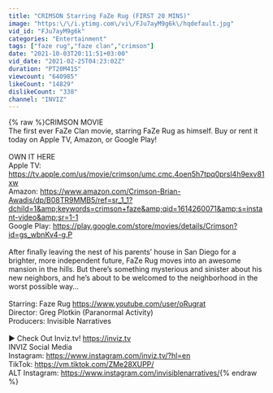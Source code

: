 ```yaml
---
title: "CRIMSON Starring FaZe Rug (FIRST 20 MINS)"
image: "https:\/\/i.ytimg.com\/vi\/FJu7ayM9g6k\/hqdefault.jpg"
vid_id: "FJu7ayM9g6k"
categories: "Entertainment"
tags: ["faze rug","faze clan","crimson"]
date: "2021-10-03T20:11:51+03:00"
vid_date: "2021-02-25T04:23:02Z"
duration: "PT20M41S"
viewcount: "640985"
likeCount: "14829"
dislikeCount: "338"
channel: "INVIZ"
---
```

{% raw %}CRIMSON MOVIE<br />The first ever FaZe Clan movie, starring FaZe Rug as himself. Buy or rent it today on Apple TV, Amazon, or Google Play!<br /><br />OWN IT HERE<br />Apple TV: <a rel="nofollow" target="blank" href="https://tv.apple.com/us/movie/crimson/umc.cmc.4oen5h7tpq0prsl4h9exv81xw">https://tv.apple.com/us/movie/crimson/umc.cmc.4oen5h7tpq0prsl4h9exv81xw</a><br />Amazon: <a rel="nofollow" target="blank" href="https://www.amazon.com/Crimson-Brian-Awadis/dp/B08TR9MMB5/ref=sr_1_1?dchild=1&amp;keywords=crimson+faze&amp;qid=1614260071&amp;s=instant-video&amp;sr=1-1">https://www.amazon.com/Crimson-Brian-Awadis/dp/B08TR9MMB5/ref=sr_1_1?dchild=1&amp;keywords=crimson+faze&amp;qid=1614260071&amp;s=instant-video&amp;sr=1-1</a><br />Google Play: <a rel="nofollow" target="blank" href="https://play.google.com/store/movies/details/Crimson?id=gs_wbnKv4-g.P">https://play.google.com/store/movies/details/Crimson?id=gs_wbnKv4-g.P</a><br /><br />After finally leaving the nest of his parents’ house in San Diego for a brighter, more independent future, FaZe Rug moves into an awesome mansion in the hills. But there’s something mysterious and sinister about his new neighbors, and he’s about to be welcomed to the neighborhood in the worst possible way…<br /><br />Starring: Faze Rug <a rel="nofollow" target="blank" href="https://www.youtube.com/user/oRugrat">https://www.youtube.com/user/oRugrat</a><br />Director: Greg Plotkin (Paranormal Activity) <br />Producers: Invisible Narratives <br /><br />▶ Check Out Inviz.tv! <a rel="nofollow" target="blank" href="https://inviz.tv">https://inviz.tv</a> <br />INVIZ  Social Media<br />Instagram: <a rel="nofollow" target="blank" href="https://www.instagram.com/inviz.tv/?hl=en">https://www.instagram.com/inviz.tv/?hl=en</a><br />TikTok: <a rel="nofollow" target="blank" href="https://vm.tiktok.com/ZMe28XUPP/">https://vm.tiktok.com/ZMe28XUPP/</a><br />ALT Instagram: <a rel="nofollow" target="blank" href="https://www.instagram.com/invisiblenarratives/">https://www.instagram.com/invisiblenarratives/</a>{% endraw %}
